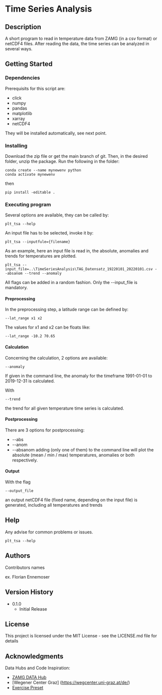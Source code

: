 # Time Series Analysis
## Description
A short program to read in temperature data from ZAMG (in a csv format) or netCDF4 files. 
After reading the data, the time series can be analyzed in several ways.


## Getting Started

### Dependencies
Prerequisits for this script are:

* click
* numpy
* pandas
* matplotlib
* xarray
* netCDF4

They will be installed automatically, see next point.

### Installing
Download the zip file or get the main branch of git.
Then, in the desired folder, unzip the package.
Run the following in the folder:
```
conda create --name mynewenv python
conda activate mynewenv
```
then
```
pip install -editable .
```

### Executing program
Several options are available, they can be called by:
```
plt_tsa --help
```
An input file has to be selected, invoke it by:
```
plt_tsa --inputfule={filename}
```
As an example, here an input file is read in, the absolute, anomalies and trends for temperatures are plotted.
```
plt_tsa --input_file=..\TimeSeriesAnalysis\TAG_Datensatz_19220101_20220101.csv --absanom --trend --anomaly
```
All flags can be added in a random fashion.
Only the --input_file is mandatory.
#### Preprocessing
In the preprocessing step, a latitude range can be defined by:
```
--lat_range x1 x2
```
The values for x1 and x2 can be floats like:
```
--lat_range -10.2 70.65
```

#### Calculation
Concerning the calculation, 2 options are available:
```
--anomaly
```
If given in the command line, the anomaly for the timeframe 1991-01-01 to 2019-12-31 is calculated.

With 
```
--trend
```
the trend for all given temperature time series is calculated.

#### Postprocessing
There are 3 options for postprocessing:
* --abs
* --anom
* --absanom
adding (only one of them) to the command line will plot
the absolute (mean / min / max) temperatures, anomalies or both respectively.

#### Output
With the flag 
```
--output_file
```
an output netCDF4 file (fixed name, depending on the input file) 
is generated, including all temperatures and trends

## Help

Any advise for common problems or issues.
```
plt_tsa --help
```

## Authors
Contributors names

ex. Florian Ennemoser  


## Version History
* 0.1.0
    * Initial Release

## License

This project is licensed under the MIT License - see the LICENSE.md file for details

## Acknowledgments

Data Hubs and Code Inspiration:
* [ZAMG DATA Hub](https://data.hub.zamg.ac.at/)
* [Wegener Center Graz] (https://wegcenter.uni-graz.at/de/)
* [Exercise Preset](https://gitlab.com/flad/exercise_timeseries)

